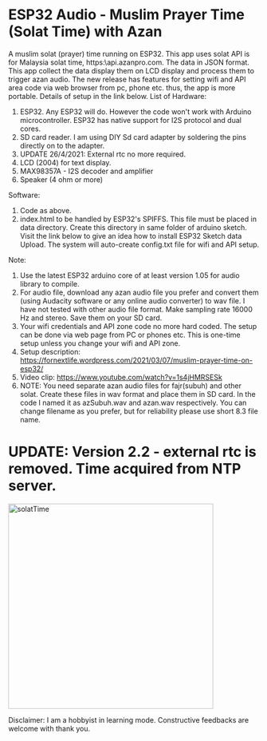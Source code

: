 # ESP32 Audio - Muslim Prayer Time (Solat Time) with Azan
A muslim solat (prayer) time running on ESP32. This app uses solat API is for Malaysia solat time, https:\\api.azanpro.com. The data in JSON format. This app collect the data display them on LCD display and process them to trigger azan audio.  The new release has features for setting wifi and API area code via web browser from pc, phone etc. thus, the app is more portable. Details of setup in the link below.
List of Hardware:
1. ESP32. Any ESP32 will do. However the code won't work with Arduino microcontroller. ESP32 has native support for I2S protocol and dual cores.
2. SD card reader. I am using DIY Sd card adapter by soldering the pins directly on to the adapter.
3. UPDATE 26/4/2021: External rtc no more required.
4. LCD (2004) for text display.
5. MAX98357A - I2S decoder and amplifier
6. Speaker (4 ohm or more)

Software:
1. Code as above.
2. index.html to be handled by ESP32's SPIFFS. This file must be placed in data directory. Create this directory in same folder of arduino sketch. Visit the link below to give an idea how to install ESP32 Sketch data Upload. The system will auto-create config.txt file for wifi and API setup.

Note: 
1. Use the latest ESP32 arduino core of at least version 1.05 for audio library to compile.
2. For audio file, download any azan audio file you prefer and convert them (using Audacity software or any online audio converter) to wav file. I have not tested
 with other audio file format. Make sampling rate 16000 Hz and stereo. Save them on your SD card.
3. Your wifi credentials and API zone code no more hard coded. The setup can be done via web page from PC or phones etc. This is one-time setup unless you change your wifi and API zone.
4. Setup description: https://fornextlife.wordpress.com/2021/03/07/muslim-prayer-time-on-esp32/
5. Video clip: https://www.youtube.com/watch?v=1s4jHMRSESk
6. NOTE: You need separate azan audio files for fajr(subuh) and other solat. Create these files in wav format and place them in SD card. In the code I named it as azSubuh.wav and azan.wav respectively. You can change filename as you prefer, but for reliability please use short 8.3 file name.

# UPDATE: Version 2.2 - external rtc is removed. Time acquired from NTP server.
 
<img width="411" alt="solatTime" src="https://user-images.githubusercontent.com/78830805/107587834-7532cb00-6c3d-11eb-9ca3-d12b0ef0e7d6.png">
 
Disclaimer:
I am a hobbyist in learning mode. Constructive feedbacks are welcome with thank you.
